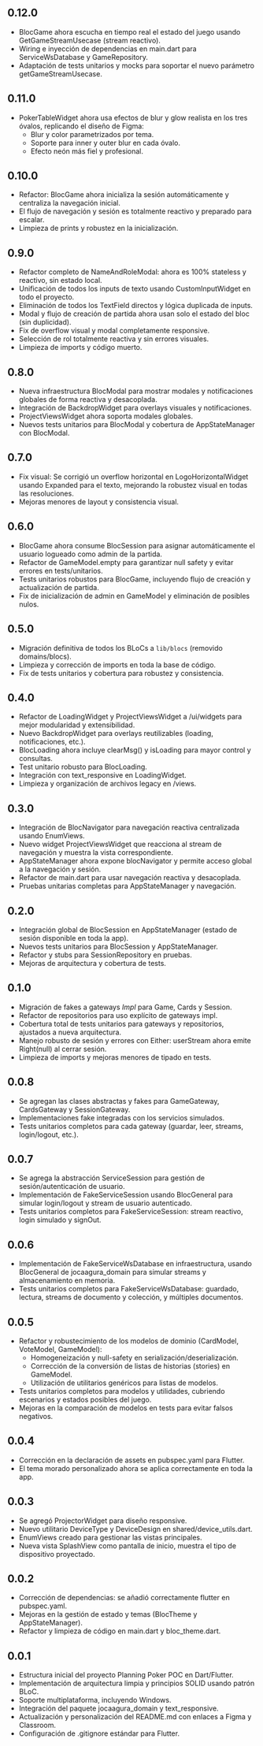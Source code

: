 ## 0.12.0

- BlocGame ahora escucha en tiempo real el estado del juego usando GetGameStreamUsecase (stream reactivo).
- Wiring e inyección de dependencias en main.dart para ServiceWsDatabase y GameRepository.
- Adaptación de tests unitarios y mocks para soportar el nuevo parámetro getGameStreamUsecase.

## 0.11.0

- PokerTableWidget ahora usa efectos de blur y glow realista en los tres óvalos, replicando el diseño de Figma:
  - Blur y color parametrizados por tema.
  - Soporte para inner y outer blur en cada óvalo.
  - Efecto neón más fiel y profesional.

## 0.10.0

- Refactor: BlocGame ahora inicializa la sesión automáticamente y centraliza la navegación inicial.
- El flujo de navegación y sesión es totalmente reactivo y preparado para escalar.
- Limpieza de prints y robustez en la inicialización.

## 0.9.0

- Refactor completo de NameAndRoleModal: ahora es 100% stateless y reactivo, sin estado local.
- Unificación de todos los inputs de texto usando CustomInputWidget en todo el proyecto.
- Eliminación de todos los TextField directos y lógica duplicada de inputs.
- Modal y flujo de creación de partida ahora usan solo el estado del bloc (sin duplicidad).
- Fix de overflow visual y modal completamente responsive.
- Selección de rol totalmente reactiva y sin errores visuales.
- Limpieza de imports y código muerto.

## 0.8.0

- Nueva infraestructura BlocModal para mostrar modales y notificaciones globales de forma reactiva y desacoplada.
- Integración de BackdropWidget para overlays visuales y notificaciones.
- ProjectViewsWidget ahora soporta modales globales.
- Nuevos tests unitarios para BlocModal y cobertura de AppStateManager con BlocModal.

## 0.7.0

- Fix visual: Se corrigió un overflow horizontal en LogoHorizontalWidget usando Expanded para el texto, mejorando la robustez visual en todas las resoluciones.
- Mejoras menores de layout y consistencia visual.

## 0.6.0

- BlocGame ahora consume BlocSession para asignar automáticamente el usuario logueado como admin de la partida.
- Refactor de GameModel.empty para garantizar null safety y evitar errores en tests/unitarios.
- Tests unitarios robustos para BlocGame, incluyendo flujo de creación y actualización de partida.
- Fix de inicialización de admin en GameModel y eliminación de posibles nulos.

## 0.5.0

- Migración definitiva de todos los BLoCs a `lib/blocs` (removido domains/blocs).
- Limpieza y corrección de imports en toda la base de código.
- Fix de tests unitarios y cobertura para robustez y consistencia.

## 0.4.0

- Refactor de LoadingWidget y ProjectViewsWidget a /ui/widgets para mejor modularidad y extensibilidad.
- Nuevo BackdropWidget para overlays reutilizables (loading, notificaciones, etc.).
- BlocLoading ahora incluye clearMsg() y isLoading para mayor control y consultas.
- Test unitario robusto para BlocLoading.
- Integración con text_responsive en LoadingWidget.
- Limpieza y organización de archivos legacy en /views.

## 0.3.0

- Integración de BlocNavigator para navegación reactiva centralizada usando EnumViews.
- Nuevo widget ProjectViewsWidget que reacciona al stream de navegación y muestra la vista correspondiente.
- AppStateManager ahora expone blocNavigator y permite acceso global a la navegación y sesión.
- Refactor de main.dart para usar navegación reactiva y desacoplada.
- Pruebas unitarias completas para AppStateManager y navegación.

## 0.2.0

- Integración global de BlocSession en AppStateManager (estado de sesión disponible en toda la app).
- Nuevos tests unitarios para BlocSession y AppStateManager.
- Refactor y stubs para SessionRepository en pruebas.
- Mejoras de arquitectura y cobertura de tests.

## 0.1.0

- Migración de fakes a gateways *Impl* para Game, Cards y Session.
- Refactor de repositorios para uso explícito de gateways impl.
- Cobertura total de tests unitarios para gateways y repositorios, ajustados a nueva arquitectura.
- Manejo robusto de sesión y errores con Either: userStream ahora emite Right(null) al cerrar sesión.
- Limpieza de imports y mejoras menores de tipado en tests.

## 0.0.8

- Se agregan las clases abstractas y fakes para GameGateway, CardsGateway y SessionGateway.
- Implementaciones fake integradas con los servicios simulados.
- Tests unitarios completos para cada gateway (guardar, leer, streams, login/logout, etc.).

## 0.0.7

- Se agrega la abstracción ServiceSession para gestión de sesión/autenticación de usuario.
- Implementación de FakeServiceSession usando BlocGeneral para simular login/logout y stream de usuario autenticado.
- Tests unitarios completos para FakeServiceSession: stream reactivo, login simulado y signOut.

## 0.0.6

- Implementación de FakeServiceWsDatabase en infraestructura, usando BlocGeneral de jocaagura_domain para simular streams y almacenamiento en memoria.
- Tests unitarios completos para FakeServiceWsDatabase: guardado, lectura, streams de documento y colección, y múltiples documentos.

## 0.0.5

- Refactor y robustecimiento de los modelos de dominio (CardModel, VoteModel, GameModel):
  - Homogeneización y null-safety en serialización/deserialización.
  - Corrección de la conversión de listas de historias (stories) en GameModel.
  - Utilización de utilitarios genéricos para listas de modelos.
- Tests unitarios completos para modelos y utilidades, cubriendo escenarios y estados posibles del juego.
- Mejoras en la comparación de modelos en tests para evitar falsos negativos.

## 0.0.4

- Corrección en la declaración de assets en pubspec.yaml para Flutter.
- El tema morado personalizado ahora se aplica correctamente en toda la app.

## 0.0.3

- Se agregó ProjectorWidget para diseño responsive.
- Nuevo utilitario DeviceType y DeviceDesign en shared/device_utils.dart.
- EnumViews creado para gestionar las vistas principales.
- Nueva vista SplashView como pantalla de inicio, muestra el tipo de dispositivo proyectado.

## 0.0.2

- Corrección de dependencias: se añadió correctamente flutter en pubspec.yaml.
- Mejoras en la gestión de estado y temas (BlocTheme y AppStateManager).
- Refactor y limpieza de código en main.dart y bloc_theme.dart.

## 0.0.1

- Estructura inicial del proyecto Planning Poker POC en Dart/Flutter.
- Implementación de arquitectura limpia y principios SOLID usando patrón BLoC.
- Soporte multiplataforma, incluyendo Windows.
- Integración del paquete jocaagura_domain y text_responsive.
- Actualización y personalización del README.md con enlaces a Figma y Classroom.
- Configuración de .gitignore estándar para Flutter.
